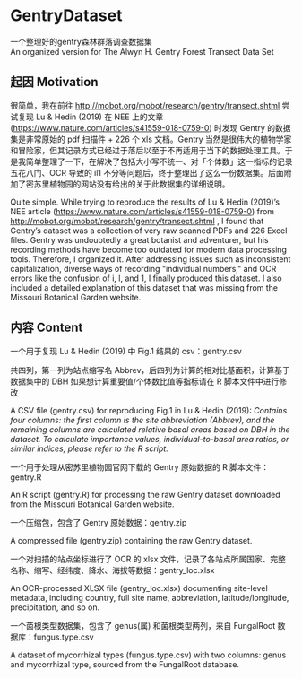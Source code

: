 # GentryDataset
一个整理好的gentry森林群落调查数据集 
<br>An organized version for The Alwyn H. Gentry Forest Transect Data Set

## 起因 Motivation
很简单，我在前往 http://mobot.org/mobot/research/gentry/transect.shtml 尝试复现 Lu & Hedin (2019) 在 NEE 上的文章 (https://www.nature.com/articles/s41559-018-0759-0) 时发现 Gentry 的数据集是非常原始的 pdf 扫描件 + 226 个 xls 文档。Gentry 当然是很伟大的植物学家和冒险家，但其记录方式已经过于落后以至于不再适用于当下的数据处理工具。于是我简单整理了一下，在解决了包括大小写不统一、对「个体数」这一指标的记录五花八门、OCR 导致的 il1 不分等问题后，终于整理出了这么一份数据集。后面附加了密苏里植物园的网站没有给出的关于此数据集的详细说明。  

Quite simple. While trying to reproduce the results of Lu & Hedin (2019)’s NEE article (https://www.nature.com/articles/s41559-018-0759-0) from http://mobot.org/mobot/research/gentry/transect.shtml , I found that Gentry’s dataset was a collection of very raw scanned PDFs and 226 Excel files. Gentry was undoubtedly a great botanist and adventurer, but his recording methods have become too outdated for modern data processing tools. Therefore, I organized it. After addressing issues such as inconsistent capitalization, diverse ways of recording "individual numbers," and OCR errors like the confusion of i, l, and 1, I finally produced this dataset. I also included a detailed explanation of this dataset that was missing from the Missouri Botanical Garden website.  

## 内容 Content
一个用于复现 Lu & Hedin (2019) 中 Fig.1 结果的 csv：gentry.csv 

共四列，第一列为站点缩写名 Abbrev，后四列为计算的相对比基面积，计算基于数据集中的 DBH
如果想计算重要值/个体数比值等指标请在 R 脚本文件中进行修改  

A CSV file (gentry.csv) for reproducing Fig.1 in Lu & Hedin (2019):
*Contains four columns: the first column is the site abbreviation (Abbrev), and the remaining columns are calculated relative basal areas based on DBH in the dataset.
To calculate importance values, individual-to-basal area ratios, or similar indices, please refer to the R script.*  

一个用于处理从密苏里植物园官网下载的 Gentry 原始数据的 R 脚本文件：gentry.R  

An R script (gentry.R) for processing the raw Gentry dataset downloaded from the Missouri Botanical Garden website.  

一个压缩包，包含了 Gentry 原始数据：gentry.zip  

A compressed file (gentry.zip) containing the raw Gentry dataset.  

一个对扫描的站点坐标进行了 OCR 的 xlsx 文件，记录了各站点所属国家、完整名称、缩写、经纬度、降水、海拔等数据：gentry_loc.xlsx  

An OCR-processed XLSX file (gentry_loc.xlsx) documenting site-level metadata, including country, full site name, abbreviation, latitude/longitude, precipitation, and so on.  

一个菌根类型数据集，包含了 genus(属) 和菌根类型两列，来自 FungalRoot 数据库：fungus.type.csv  

A dataset of mycorrhizal types (fungus.type.csv) with two columns: genus and mycorrhizal type, sourced from the FungalRoot database.  

